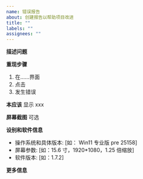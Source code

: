 ```yaml
---
name: 错误报告
about: 创建报告以帮助项目改进
title: ""
labels: ""
assignees: ""
---
```


<!-- 提示：一个issue最好只描述一个问题或想法，如果有很多（特别是问题），最好分成几个issue，便于搜索 -->

**描述问题**

**重现步骤**

1. 在……界面
2. 点击
3. 发生错误

**本应该**
显示 xxx

**屏幕截图**
可选

**设别和软件信息**

-   操作系统和具体版本: [如： Win11 专业版 pre 25158]
-   屏幕参数: [如：15.6 寸，1920*1080，1.25 倍缩放]
-   软件版本: [如：1.7.2]

**更多信息**
